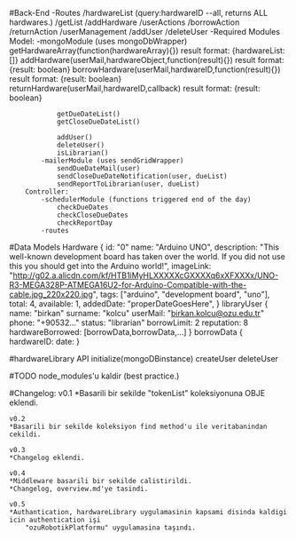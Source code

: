 #Back-End
	-Routes
			/hardwareList (query:hardwareID --all, returns ALL hardwares.)
				/getList
				/addHardware
			/userActions
				/borrowAction
				/returnAction
			/userManagement
				/addUser
				/deleteUser
	-Required Modules
		Model:
			-mongoModule (uses mongoDbWrapper)
				getHardwareArray(function(hardwareArray){})				result format: {hardwareList: []}
				addHardware(userMail,hardwareObject,function(result){})	result format: {result: boolean}
				borrowHardware(userMail,hardwareID,function(result){}) 	result format: {result: boolean}
				returnHardware(userMail,hardwareID,callback)			result format: {result: boolean}
				
				getDueDateList()
				getCloseDueDateList()
				
				addUser()
				deleteUser()
				isLibrarian()
			-mailerModule (uses sendGridWrapper)
				sendDueDateMail(user)
				sendCloseDueDateNotification(user, dueList)
				sendReportToLibrarian(user, dueList)
		Controller:
			-schedulerModule (functions triggered end of the day)
				checkDueDates
				checkCloseDueDates
				checkReportDay
			-routes
#Data Models
	Hardware {
		id: "0"
		name: "Arduino UNO",
		description: "This well-known development board has taken over the world. If you did not use this you should get into the Arduino world!",
		imageLink: "http://g02.a.alicdn.com/kf/HTB1iMyHLXXXXXcGXXXXq6xXFXXXx/UNO-R3-MEGA328P-ATMEGA16U2-for-Arduino-Compatible-with-the-cable.jpg_220x220.jpg",
		tags: ["arduino", "development board", "uno"],
		total: 4,
		available: 1,
		addedDate: "properDateGoesHere",
	}
	libraryUser {
		name: "birkan"
		surname: "kolcu"
		userMail: "birkan.kolcu@ozu.edu.tr"
		phone: "+90532..."
		status: "librarian"
		borrowLimit: 2
		reputation: 8
		hardwareBorrowed: [borrowData,borrowData,...]
	}
	borrowData {
		hardwareID:
		date:
	}
	
#hardwareLibrary API
	initialize(mongoDBinstance)
	createUser
	deleteUser


#TODO
	node_modules'u kaldir (best practice.)

#Changelog:
	v0.1
	*Basarili bir sekilde "tokenList" koleksiyonuna OBJE eklendi.

	v0.2
	*Basarili bir sekilde koleksiyon find method'u ile veritabanindan cekildi.

	v0.3
	*Changelog eklendi.

	v0.4
	*Middleware basarili bir sekilde calistirildi.
	*Changelog, overview.md'ye tasindi.
	
	v0.5
	*Authantication, hardwareLibrary uygulamasinin kapsami disinda kaldigi icin authentication işi
		"ozuRobotikPlatformu" uygulamasina taşındı.
